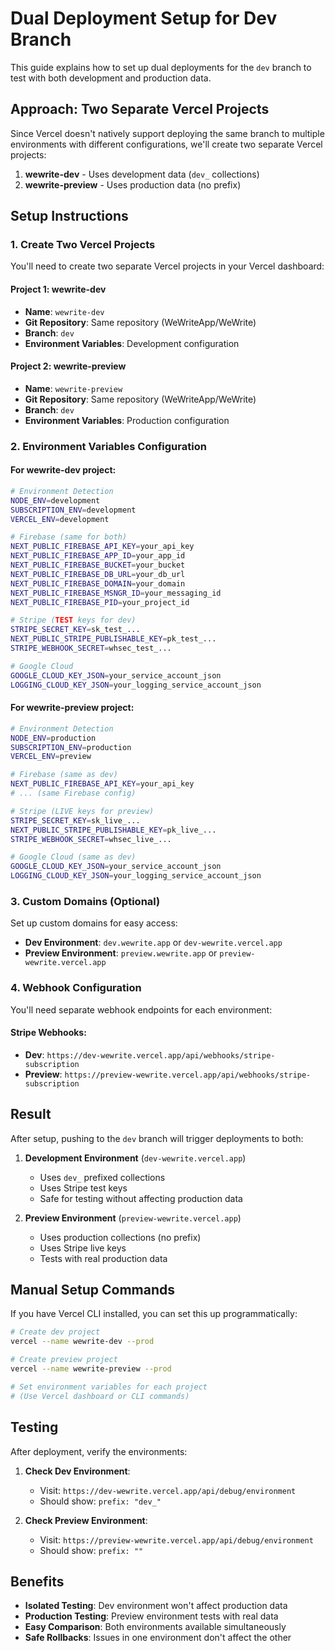 # Dual Deployment Setup for Dev Branch

This guide explains how to set up dual deployments for the `dev` branch to test with both development and production data.

## Approach: Two Separate Vercel Projects

Since Vercel doesn't natively support deploying the same branch to multiple environments with different configurations, we'll create two separate Vercel projects:

1. **wewrite-dev** - Uses development data (`dev_` collections)
2. **wewrite-preview** - Uses production data (no prefix)

## Setup Instructions

### 1. Create Two Vercel Projects

You'll need to create two separate Vercel projects in your Vercel dashboard:

#### Project 1: wewrite-dev
- **Name**: `wewrite-dev`
- **Git Repository**: Same repository (WeWriteApp/WeWrite)
- **Branch**: `dev`
- **Environment Variables**: Development configuration

#### Project 2: wewrite-preview  
- **Name**: `wewrite-preview`
- **Git Repository**: Same repository (WeWriteApp/WeWrite)
- **Branch**: `dev`
- **Environment Variables**: Production configuration

### 2. Environment Variables Configuration

#### For wewrite-dev project:
```bash
# Environment Detection
NODE_ENV=development
SUBSCRIPTION_ENV=development
VERCEL_ENV=development

# Firebase (same for both)
NEXT_PUBLIC_FIREBASE_API_KEY=your_api_key
NEXT_PUBLIC_FIREBASE_APP_ID=your_app_id
NEXT_PUBLIC_FIREBASE_BUCKET=your_bucket
NEXT_PUBLIC_FIREBASE_DB_URL=your_db_url
NEXT_PUBLIC_FIREBASE_DOMAIN=your_domain
NEXT_PUBLIC_FIREBASE_MSNGR_ID=your_messaging_id
NEXT_PUBLIC_FIREBASE_PID=your_project_id

# Stripe (TEST keys for dev)
STRIPE_SECRET_KEY=sk_test_...
NEXT_PUBLIC_STRIPE_PUBLISHABLE_KEY=pk_test_...
STRIPE_WEBHOOK_SECRET=whsec_test_...

# Google Cloud
GOOGLE_CLOUD_KEY_JSON=your_service_account_json
LOGGING_CLOUD_KEY_JSON=your_logging_service_account_json
```

#### For wewrite-preview project:
```bash
# Environment Detection
NODE_ENV=production
SUBSCRIPTION_ENV=production
VERCEL_ENV=preview

# Firebase (same as dev)
NEXT_PUBLIC_FIREBASE_API_KEY=your_api_key
# ... (same Firebase config)

# Stripe (LIVE keys for preview)
STRIPE_SECRET_KEY=sk_live_...
NEXT_PUBLIC_STRIPE_PUBLISHABLE_KEY=pk_live_...
STRIPE_WEBHOOK_SECRET=whsec_live_...

# Google Cloud (same as dev)
GOOGLE_CLOUD_KEY_JSON=your_service_account_json
LOGGING_CLOUD_KEY_JSON=your_logging_service_account_json
```

### 3. Custom Domains (Optional)

Set up custom domains for easy access:
- **Dev Environment**: `dev.wewrite.app` or `dev-wewrite.vercel.app`
- **Preview Environment**: `preview.wewrite.app` or `preview-wewrite.vercel.app`

### 4. Webhook Configuration

You'll need separate webhook endpoints for each environment:

#### Stripe Webhooks:
- **Dev**: `https://dev-wewrite.vercel.app/api/webhooks/stripe-subscription`
- **Preview**: `https://preview-wewrite.vercel.app/api/webhooks/stripe-subscription`

## Result

After setup, pushing to the `dev` branch will trigger deployments to both:

1. **Development Environment** (`dev-wewrite.vercel.app`)
   - Uses `dev_` prefixed collections
   - Uses Stripe test keys
   - Safe for testing without affecting production data

2. **Preview Environment** (`preview-wewrite.vercel.app`)
   - Uses production collections (no prefix)
   - Uses Stripe live keys
   - Tests with real production data

## Manual Setup Commands

If you have Vercel CLI installed, you can set this up programmatically:

```bash
# Create dev project
vercel --name wewrite-dev --prod

# Create preview project  
vercel --name wewrite-preview --prod

# Set environment variables for each project
# (Use Vercel dashboard or CLI commands)
```

## Testing

After deployment, verify the environments:

1. **Check Dev Environment**:
   - Visit: `https://dev-wewrite.vercel.app/api/debug/environment`
   - Should show: `prefix: "dev_"`

2. **Check Preview Environment**:
   - Visit: `https://preview-wewrite.vercel.app/api/debug/environment`  
   - Should show: `prefix: ""`

## Benefits

- **Isolated Testing**: Dev environment won't affect production data
- **Production Testing**: Preview environment tests with real data
- **Easy Comparison**: Both environments available simultaneously
- **Safe Rollbacks**: Issues in one environment don't affect the other
